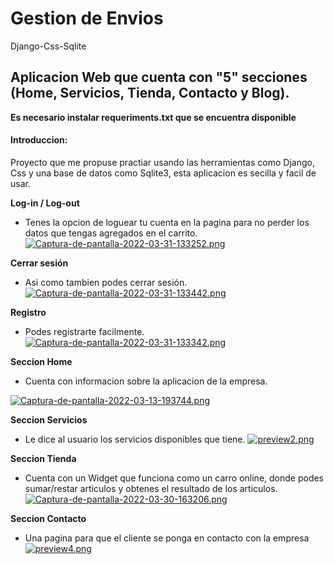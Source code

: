 # Gestion de Envios
 Django-Css-Sqlite
 ## Aplicacion Web que cuenta con "5" secciones (Home, Servicios, Tienda, Contacto y Blog).
 **Es necesario instalar requeriments.txt que se encuentra disponible**
 
 #### Introduccion:
 Proyecto que me propuse practiar usando las herramientas como Django, Css y una base de datos como Sqlite3, esta aplicacion es secilla y facil de usar.

**Log-in / Log-out**
+ Tenes la opcion de loguear tu cuenta en la pagina para no perder los datos que tengas agregados en el carrito.
[![Captura-de-pantalla-2022-03-31-133252.png](https://i.postimg.cc/ZnrcbrCP/Captura-de-pantalla-2022-03-31-133252.png)](https://postimg.cc/ctLYTt76)

**Cerrar sesión**
+ Asi como tambien podes cerrar sesión.
[![Captura-de-pantalla-2022-03-31-133442.png](https://i.postimg.cc/Jn0vzdLN/Captura-de-pantalla-2022-03-31-133442.png)](https://postimg.cc/dkM4W6D3)

**Registro**
+ Podes registrarte facilmente.
[![Captura-de-pantalla-2022-03-31-133342.png](https://i.postimg.cc/QxF8y0KW/Captura-de-pantalla-2022-03-31-133342.png)](https://postimg.cc/2VfNqdwz)

**Seccion Home**

+ Cuenta con informacion sobre la aplicacion de la empresa.

[![Captura-de-pantalla-2022-03-13-193744.png](https://i.postimg.cc/vmfGfKB7/Captura-de-pantalla-2022-03-13-193744.png)](https://postimg.cc/PLfGk21N)


**Seccion Servicios**



+ Le dice al usuario los servicios disponibles que tiene.
[![preview2.png](https://i.postimg.cc/zXQNMNHS/preview2.png)](https://postimg.cc/xcLBJWRc)


**Seccion Tienda**



+ Cuenta con un Widget que funciona como un carro online, donde podes sumar/restar articulos
y obtenes el resultado de los articulos.
[![Captura-de-pantalla-2022-03-30-163206.png](https://i.postimg.cc/Kz5JhSRG/Captura-de-pantalla-2022-03-30-163206.png)](https://postimg.cc/vgcW5Krk)

**Seccion Contacto**



+ Una pagina para que el cliente se ponga en contacto con la empresa
[![preview4.png](https://i.postimg.cc/QxvLmqvf/preview4.png)](https://postimg.cc/tYdmCFq6)
